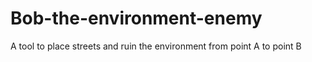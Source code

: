 # Bob-the-environment-enemy
A tool to place streets and ruin the environment from point A to point B
